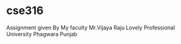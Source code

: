 # cse316
Assignment given By My faculty Mr.Vijaya Raju 
Lovely Professional University 
Phagwara Punjab
